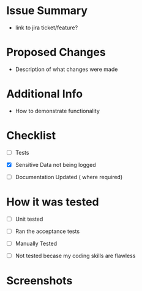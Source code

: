 # Issue Summary
- link to jira ticket/feature?

# Proposed Changes
- Description of what changes were made 

# Additional Info
- How to demonstrate functionality  

# Checklist
- [ ] Tests
- [x] Sensitive Data not being logged
- [ ] Documentation Updated ( where required)


# How it was tested
- [ ] Unit tested
- [ ] Ran the acceptance tests
- [ ] Manually Tested
- [ ] Not tested becase my coding skills are flawless


# Screenshots
